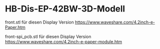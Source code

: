 # HB-Dis-EP-42BW-3D-Modell

front.stl für diesen Display Version
https://www.waveshare.com/4.2inch-e-Paper.htm

front-spi_pcb.stl für diesen Display Version
https://www.waveshare.com/4.2inch-e-paper-module.htm
